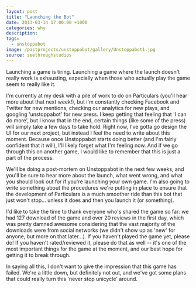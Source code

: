 ```yaml
---
layout: post
title: "Launching the Bot"
date: 2013-03-14 17:00:00 +1000
categories: why
description:
tags:
  - unstoppabot
image: /pastprojects/unstoppabot/gallery/Unstoppabot1.jpg
source: seethroughstudios
---
```

Launching a game is tiring. Launching a game where the launch doesn't really work is exhausting, especially when those who actually play the game seem to really like it.

I'm currently at my desk with a pile of work to do on Particulars (you'll hear more about that next week!), but i'm constantly checking Facebook and Twitter for new mentions, checking our analytics for new plays, and googling 'unstoppabot' for new press. I keep getting that feeling that 'I can do more', but I know that in the end, certain things (like some of the press) will simply take a few days to take hold. Right now, I've gotta go design the UI for our next project, but instead I feel the need to write about this moment. Because once Unstoppabot starts doing better (and I'm fairly confident that it will), I'll likely forget what I'm feeling now. And if we go through this on another game, I would like to remember that this is just a part of the process.

We'll be doing a post-mortem on Unstoppabot in the next few weeks, and you'll be sure to hear more about the launch, what went wrong, and what you should look out for if you're launching your own game. I'm also going to write something about the procedures we're putting in place to ensure that the development of Particulars is a much smoother ride than this bot that just won't stop... unless it does and then you launch it (or something).

I'd like to take the time to thank everyone who's shared the game so far: we had 127 download of the game and over 20 reviews in the first day, which was pretty damned awesome considering that the vast majority of the downloads were from social networks (we didn't show up as 'new' for anyone, but more on that later...). If you haven't played the game yet, please do! If you haven't rated/reviewed it, please do that as well -- it's one of the most important things for the game at the moment, and our best hope for getting it to break through.

In saying all this, I don't want to give the impression that this game has failed. We're a little down, but definitely not out, and we've got some plans that could really turn this 'never stop unicycle' around.
